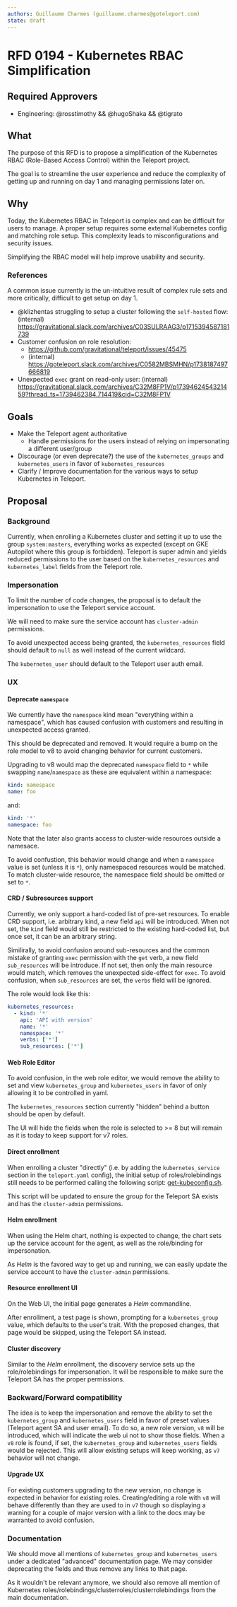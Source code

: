 ```yaml
---
authors: Guillaume Charmes (guillaume.charmes@goteleport.com)
state: draft
---
```


# RFD 0194 - Kubernetes RBAC Simplification

## Required Approvers

- Engineering: @rosstimothy && @hugoShaka && @tigrato

## What

The purpose of this RFD is to propose a simplification of the Kubernetes
RBAC (Role-Based Access Control) within the Teleport project.

The goal is to streamline the user experience and reduce the complexity of
getting up and running on day 1 and managing permissions later on.

## Why

Today, the Kubernetes RBAC in Teleport is complex and can be difficult for
users to manage.
A proper setup requires some external Kubernetes config and matching role
setup.
This complexity leads to misconfigurations and security issues.

Simplifying the RBAC model will help improve usability and security.

### References

A common issue currently is the un-intuitive result of complex rule sets and
more critically, difficult to get setup on day 1.

- @klizhentas struggling to setup a cluster following the `self-hosted` flow:
  (internal) <https://gravitational.slack.com/archives/C03SULRAAG3/p1715394587181739>
- Customer confusion on role resolution:
  - <https://github.com/gravitational/teleport/issues/45475>
  - (internal) <https://goteleport.slack.com/archives/C0582MBSMHN/p1738187497666819>
- Unexpected `exec` grant on read-only user:
  (internal) <https://gravitational.slack.com/archives/C32M8FP1V/p1739462454321459?thread_ts=1739462384.714419&cid=C32M8FP1V>

## Goals

- Make the Teleport agent authoritative
  - Handle permissions for the users instead of relying on impersonating a
    different user/group
- Discourage (or even deprecate?) the use of the `kubernetes_groups` and
  `kubernetes_users` in favor of `kubernetes_resources`
- Clarify / Improve documentation for the various ways to setup Kubernetes in
  Teleport.

## Proposal

### Background

Currently, when enrolling a Kubernetes cluster and setting it up to use the
group `system:masters`, everything works as expected (except on GKE Autopilot
where this group is forbidden).
Teleport is super admin and yields reduced permissions to the user based on
the `kubernetes_resources` and `kubernetes_label` fields from the Teleport
role.

### Impersonation

To limit the number of code changes, the proposal is to default the
impersonation to use the Teleport service account.

We will need to make sure the service account has `cluster-admin` permissions.

To avoid unexpected access being granted, the `kubernetes_resources` field
should default to `null` as well instead of the current wildcard.

The `kubernetes_user` should default to the Teleport user auth email.

### UX

#### Deprecate `namespace`

We currently have the `namespace` kind mean "everything within a namespace",
which has caused confusion with customers and resulting in unexpected access
granted.

This should be deprecated and removed. It would require a bump on the role
model to v8 to avoid changing behavior for current customers.

Upgrading to v8 would map the deprecated `namespace` field to `*` while
swapping `name`/`namespace` as these are equivalent within a namespace:

```yaml
kind: namespace
name: foo
```

and:

```yaml
kind: '*'
namespace: foo
```

Note that the later also grants access to cluster-wide resources outside a
namesace.

To avoid confustion, this behavior would change and when a `namespace` value is
set (unless it is `*`), only namespaced resources would be matched.
To match cluster-wide resource, the namespace field should be omitted or set to
`*`.

#### CRD / Subresources support

Currently, we only support a hard-coded list of pre-set resources. To enable
CRD support, i.e. arbitrary kind, a new field `api` will be introduced.
When not set, the `kind` field would still be restricted to the existing
hard-coded list, but once set, it can be an arbitrary string.

Similirally, to avoid confusion around sub-resources and the common mistake
of granting `exec` permission with the `get` verb, a new field `sub_resources`
will be introduce. If not set, then only the main resource would match, which
removes the unexpected side-effect for `exec`.
To avoid confusion, when `sub_resources` are set, the `verbs` field will be
ignored.

The role would look like this:

```yaml
kubernetes_resources:
  - kind: '*'
    api: 'API with version'
    name: '*'
    namespace: '*'
    verbs: ['*']
    sub_resources: ['*']
```

#### Web Role Editor

To avoid confusion, in the web role editor, we would remove the ability to set
and view `kubernetes_group` and `kubernetes_users` in favor of only allowing it
to be controlled in yaml.

The `kubernetes_resources` section currently "hidden" behind a button should be
open by default.

The UI will hide the fields when the role is selected to >= 8 but will remain
as it is today to keep support for v7 roles.

#### Direct enrollment

When enrolling a cluster "directly" (i.e. by adding the `kubernetes_service`
section in the `teleport.yaml` config), the initial setup of roles/rolebindings
still needs to be performed calling the following script:
[get-kubeconfig.sh](../examples/k8s-auth/get-kubeconfig.sh).

This script will be updated to ensure the group for the Teleport SA exists and
has the `cluster-admin` permissions.

#### Helm enrollment

When using the Helm chart, nothing is expected to change, the chart sets up the
service account for the agent, as well as the role/binding for impersonation.

As _Helm_ is the favored way to get up and running, we can easily update the
service account to have the `cluster-admin` permissions.

#### Resource enrollment UI

On the Web UI, the initial page generates a _Helm_ commandline.

After enrollment, a test page is shown, prompting for a `kubernetes_group`
value, which defaults to the user's trait.
With the proposed changes, that page would be skipped, using the Teleport SA
instead.

#### Cluster discovery

Similar to the _Helm_ enrollment, the discovery service sets up the
role/rolebindings for impersonation. It will be responsible to make
sure the Teleport SA has the proper permissions.

### Backward/Forward compatibility

The idea is to keep the impersonation and remove the ability to set the
`kubernetes_group` and `kubernetes_users` field in favor of preset values
(Teleport agent SA and user email).
To do so, a new role version, `v8` will be introduced, which will indicate
the web ui not to show those fields.
When a `v8` role is found, if set, the `kubernetes_group` and
`kubernetes_users` fields would be rejected.
This will allow existing setups will keep working, as `v7` behavior will not
change.

#### Upgrade UX

For existing customers upgrading to the new version, no change is expected in
behavior for existing roles. Creating/editing a role with `v8` will behave
differently than they are used to in `v7` though so displaying a warning for a
couple of major version with a link to the docs may be warranted to avoid
confusion.

### Documentation

We should move all mentions of `kubernetes_group` and `kubernetes_users` under
a dedicated "advanced" documentation page.
We may consider deprecating the fields and thus remove any links to that page.

As it wouldn't be relevant anymore, we should also remove all mention of
Kubernetes roles/rolebindings/clusterroles/clusterrolebindings from the main
documentation.
